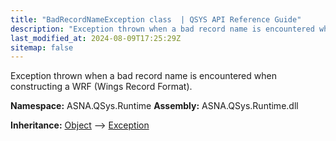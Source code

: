 ```yaml
---
title: "BadRecordNameException class  | QSYS API Reference Guide"
description: "Exception thrown when a bad record name is encountered when constructing a WRF (Wings Record Format). "
last_modified_at: 2024-08-09T17:25:29Z
sitemap: false
---
```


Exception thrown when a bad record name is encountered when constructing a WRF (Wings Record Format).

**Namespace:** ASNA.QSys.Runtime
**Assembly:** ASNA.QSys.Runtime.dll

**Inheritance:** [Object](https://docs.microsoft.com/en-us/dotnet/api/system.object) --> [Exception](https://docs.microsoft.com/en-us/dotnet/api/system.exception)
<br>
<br>
